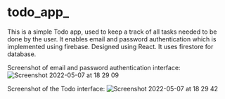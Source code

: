 # todo_app_

This is a simple Todo app, used to keep a track of all tasks needed to be done by the user. It enables email and password authentication which is implemented using firebase. Designed using React. It uses firestore for database.

Screenshot of email and password authentication interface:
![Screenshot 2022-05-07 at 18 29 09](https://user-images.githubusercontent.com/74822950/167257185-6a718947-634f-4200-9429-b2d1af01a253.png)


Screenshot of the Todo interface:
![Screenshot 2022-05-07 at 18 29 42](https://user-images.githubusercontent.com/74822950/167257139-9c42db64-a449-4b89-884a-bb74acd1a027.png)
